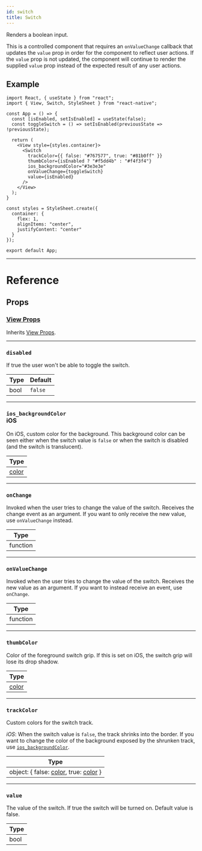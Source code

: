 ```yaml
---
id: switch
title: Switch     
---
```


Renders a boolean input.

This is a controlled component that requires an `onValueChange` callback that updates the `value` prop in order for the component to reflect user actions. If the `value` prop is not updated, the component will continue to render the supplied `value` prop instead of the expected result of any user actions.

## Example

```SnackPlayer name=Switch&supportedPlatforms=android,ios
import React, { useState } from "react";
import { View, Switch, StyleSheet } from "react-native";

const App = () => {
  const [isEnabled, setIsEnabled] = useState(false);
  const toggleSwitch = () => setIsEnabled(previousState => !previousState);

  return (
    <View style={styles.container}>
      <Switch
        trackColor={{ false: "#767577", true: "#81b0ff" }}
        thumbColor={isEnabled ? "#f5dd4b" : "#f4f3f4"}
        ios_backgroundColor="#3e3e3e"
        onValueChange={toggleSwitch}
        value={isEnabled}
      />
    </View>
  );
}

const styles = StyleSheet.create({
  container: {
    flex: 1,
    alignItems: "center",
    justifyContent: "center"
  }
});

export default App;
```

---

# Reference

## Props

### [View Props](view.md#props)

Inherits [View Props](view.md#props).

---

### `disabled`

If true the user won't be able to toggle the switch.

| Type | Default |
| ---- | ------- |
| bool | `false` |

---

### `ios_backgroundColor` <div class="label ios">iOS</div>

On iOS, custom color for the background. This background color can be seen either when the switch value is `false` or when the switch is disabled (and the switch is translucent).

| Type               |
| ------------------ |
| [color](colors.md) |

---

### `onChange`

Invoked when the user tries to change the value of the switch. Receives the change event as an argument. If you want to only receive the new value, use `onValueChange` instead.

| Type     |
| -------- |
| function |

---

### `onValueChange`

Invoked when the user tries to change the value of the switch. Receives the new value as an argument. If you want to instead receive an event, use `onChange`.

| Type     |
| -------- |
| function |

---

### `thumbColor`

Color of the foreground switch grip. If this is set on iOS, the switch grip will lose its drop shadow.

| Type               |
| ------------------ |
| [color](colors.md) |

---

### `trackColor`

Custom colors for the switch track.

_iOS_: When the switch value is `false`, the track shrinks into the border. If you want to change the color of the background exposed by the shrunken track, use [`ios_backgroundColor`](switch.md#ios_backgroundColor).

| Type                                                            |
| --------------------------------------------------------------- |
| object: { false: [color](colors.md), true: [color](colors.md) } |

---

### `value`

The value of the switch. If true the switch will be turned on. Default value is false.

| Type |
| ---- |
| bool |
